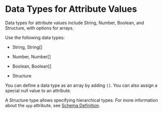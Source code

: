<!-- loioa09747e9ab60423f99650b2c5e359801 -->

# Data Types for Attribute Values

Data types for attribute values include String, Number, Boolean, and Structure, with options for arrays.

Use the following data types:

-   String, String\[\]

-   Number, Number\[\]

-   Boolean, Boolean\[\]

-   Structure


You can define a data type as an array by adding `[]`. You can also assign a special null value to an attribute.

A Structure type allows specifying hierarchical types. For more information about the `app` attribute, see [Schema Definition](schema-definition-eee7014.md).

